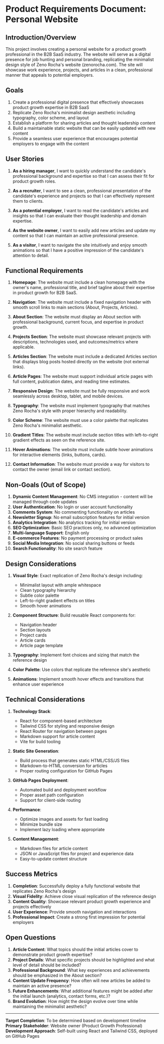 # Product Requirements Document: Personal Website

## Introduction/Overview

This project involves creating a personal website for a product growth professional in the B2B SaaS industry. The website will serve as a digital presence for job hunting and personal branding, replicating the minimalist design style of Zeno Rocha's website (zenorocha.com). The site will showcase work experience, projects, and articles in a clean, professional manner that appeals to potential employers.

## Goals

1. Create a professional digital presence that effectively showcases product growth expertise in B2B SaaS
2. Replicate Zeno Rocha's minimalist design aesthetic including typography, color scheme, and layout
3. Establish a platform for sharing articles and thought leadership content
4. Build a maintainable static website that can be easily updated with new content
5. Provide a seamless user experience that encourages potential employers to engage with the content

## User Stories

1. **As a hiring manager**, I want to quickly understand the candidate's professional background and expertise so that I can assess their fit for product growth roles.

2. **As a recruiter**, I want to see a clean, professional presentation of the candidate's experience and projects so that I can effectively represent them to clients.

3. **As a potential employer**, I want to read the candidate's articles and insights so that I can evaluate their thought leadership and domain expertise.

4. **As the website owner**, I want to easily add new articles and update my content so that I can maintain an active professional presence.

5. **As a visitor**, I want to navigate the site intuitively and enjoy smooth animations so that I have a positive impression of the candidate's attention to detail.

## Functional Requirements

1. **Homepage**: The website must include a clean homepage with the owner's name, professional title, and brief tagline about their expertise in product growth for B2B SaaS.

2. **Navigation**: The website must include a fixed navigation header with smooth scroll links to main sections (About, Projects, Articles).

3. **About Section**: The website must display an About section with professional background, current focus, and expertise in product growth.

4. **Projects Section**: The website must showcase relevant projects with descriptions, technologies used, and outcomes/metrics where applicable.

5. **Articles Section**: The website must include a dedicated Articles section that displays blog posts hosted directly on the website (not external links).

6. **Article Pages**: The website must support individual article pages with full content, publication dates, and reading time estimates.

7. **Responsive Design**: The website must be fully responsive and work seamlessly across desktop, tablet, and mobile devices.

8. **Typography**: The website must implement typography that matches Zeno Rocha's style with proper hierarchy and readability.

9. **Color Scheme**: The website must use a color palette that replicates Zeno Rocha's minimalist aesthetic.

10. **Gradient Titles**: The website must include section titles with left-to-right gradient effects as seen on the reference site.

11. **Hover Animations**: The website must include subtle hover animations for interactive elements (links, buttons, cards).

12. **Contact Information**: The website must provide a way for visitors to contact the owner (email link or contact section).

## Non-Goals (Out of Scope)

1. **Dynamic Content Management**: No CMS integration - content will be managed through code updates
2. **User Authentication**: No login or user account functionality
3. **Comments System**: No commenting functionality on articles
4. **Newsletter Signup**: No email subscription features for initial version
5. **Analytics Integration**: No analytics tracking for initial version
6. **SEO Optimization**: Basic SEO practices only, no advanced optimization
7. **Multi-language Support**: English only
8. **E-commerce Features**: No payment processing or product sales
9. **Social Media Integration**: No social sharing buttons or feeds
10. **Search Functionality**: No site search feature

## Design Considerations

1. **Visual Style**: Exact replication of Zeno Rocha's design including:

   - Minimalist layout with ample whitespace
   - Clean typography hierarchy
   - Subtle color palette
   - Left-to-right gradient effects on titles
   - Smooth hover animations

2. **Component Structure**: Build reusable React components for:

   - Navigation header
   - Section layouts
   - Project cards
   - Article cards
   - Article page template

3. **Typography**: Implement font choices and sizing that match the reference design

4. **Color Palette**: Use colors that replicate the reference site's aesthetic

5. **Animations**: Implement smooth hover effects and transitions that enhance user experience

## Technical Considerations

1. **Technology Stack**:

   - React for component-based architecture
   - Tailwind CSS for styling and responsive design
   - React Router for navigation between pages
   - Markdown support for article content
   - Vite for build tooling

2. **Static Site Generation**:

   - Build process that generates static HTML/CSS/JS files
   - Markdown-to-HTML conversion for articles
   - Proper routing configuration for GitHub Pages

3. **GitHub Pages Deployment**:

   - Automated build and deployment workflow
   - Proper asset path configuration
   - Support for client-side routing

4. **Performance**:

   - Optimize images and assets for fast loading
   - Minimize bundle size
   - Implement lazy loading where appropriate

5. **Content Management**:
   - Markdown files for article content
   - JSON or JavaScript files for project and experience data
   - Easy-to-update content structure

## Success Metrics

1. **Completion**: Successfully deploy a fully functional website that replicates Zeno Rocha's design
2. **Visual Fidelity**: Achieve close visual replication of the reference design
3. **Content Quality**: Showcase relevant product growth experience and projects effectively
4. **User Experience**: Provide smooth navigation and interactions
5. **Professional Impact**: Create a strong first impression for potential employers

## Open Questions

1. **Article Content**: What topics should the initial articles cover to demonstrate product growth expertise?
2. **Project Details**: What specific projects should be highlighted and what level of detail should be included?
3. **Professional Background**: What key experiences and achievements should be emphasized in the About section?
4. **Content Update Frequency**: How often will new articles be added to maintain an active presence?
5. **Future Enhancements**: What additional features might be added after the initial launch (analytics, contact forms, etc.)?
6. **Brand Evolution**: How might the design evolve over time while maintaining the minimalist aesthetic?

---

**Target Completion**: To be determined based on development timeline
**Primary Stakeholder**: Website owner (Product Growth Professional)
**Development Approach**: Self-built using React and Tailwind CSS, deployed on GitHub Pages
